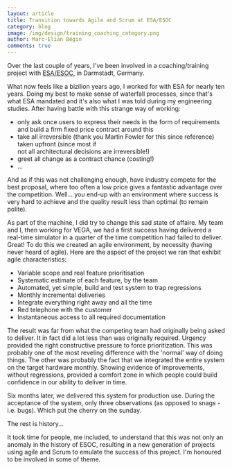 ```yaml
---
layout: article
title: Transition towards Agile and Scrum at ESA/ESOC
category: blog
image: /img/design/training_coaching_category.png
author: Marc-Elian Bégin
comments: true
---
```


Over the last couple of years, I've been involved in a coaching/training project with [ESA/ESOC](http://www.esa.int/esoc), in Darmstadt, Germany.

What now feels like a bizilion years ago, I worked for with ESA for nearly ten years. Doing my best
to make sense of waterfall processes, since that's what ESA mandated and it's also what I was
told during my engineering studies. After having battle with this strange way of working:

* only ask once users to express their needs in the form of requirements and build a firm fixed
  price contract around this
* take all irreversible (thank you Martin Fowler for this since reference) taken upfront (since most if     
  not all architectural decisions are irreversible!) 
* greet all change as a contract chance (costing!)
* ...

And as if this was not challenging enough, have industry compete for the best proposal, where too often
a low price gives a fantastic advantage over the competition. Well... you end-up with an environment
where success is very hard to achieve and the quality result less than optimal (to remain polite).

As part of the machine, I did try to change this sad state of affaire. My team and I, then
working for VEGA, we had a first success having delivered a real-time simulator in a quarter of the time competition had failed to deliver. Great! To do this we created an agile environment, by necessity (having never heard of agile). Here are the aspect of the project we ran that exhibit agile characteristics:

* Variable scope and real feature prioritisation
* Systematic estimate of each feature, by the team
* Automated, yet simple, build and test system to trap regressions
* Monthly incremental deliveries
* Integrate everything right away and all the time
* Red telephone with the customer
* Instantaneous access to all required documentation

The result was far from what the competing team had originally being asked to deliver. It in fact did
a lot less than was originally required. Urgency provided the right constructive pressure to force
prioritization. This was probably one of the most reveling difference with the 'normal' way of doing things. The other was probably the fact that we integrated the entire system on the target hardware monthly. Showing evidence of improvements, without regressions, provided a comfort zone in which people 
could build confidence in our ability to deliver in time.

Six months later, we delivered this system for production use. During the acceptance of the system, only
three observations (as opposed to snags - i.e. bugs). Which put the cherry on the sunday.

The rest is history...

It took time for people, me included, to understand that this was not only an anomaly in the history of ESOC, resulting
in a new generation of projects using agile and Scrum to emulate the success of this project.  I'm honoured to be involved in some of theme.
